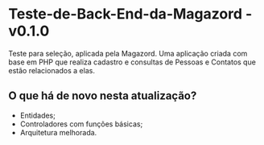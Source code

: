 # Teste-de-Back-End-da-Magazord - v0.1.0

Teste para seleção, aplicada pela Magazord.
Uma aplicação criada com base em PHP que realiza cadastro
e consultas de Pessoas e Contatos que estão relacionados a elas.

## O que há de novo nesta atualização?

- Entidades;
- Controladores com funções básicas;
- Arquitetura melhorada.
